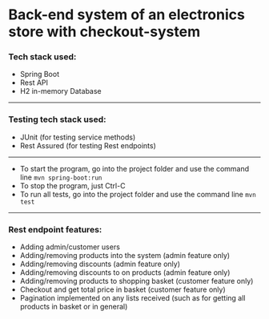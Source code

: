 # Back-end system of an electronics store with checkout-system
### Tech stack used:
- Spring Boot
- Rest API
- H2 in-memory Database
---
### Testing tech stack used:
- JUnit (for testing service methods)
- Rest Assured (for testing Rest endpoints)
---
- To start the program, go into the project folder and use the command line `mvn spring-boot:run`
- To stop the program, just Ctrl-C
- To run all tests, go into the project folder and use the command line `mvn test`
---
### Rest endpoint features:
- Adding admin/customer users
- Adding/removing products into the system (admin feature only)
- Adding/removing discounts (admin feature only)
- Adding/removing discounts to on products (admin feature only)
- Adding/removing products to shopping basket (customer feature only)
- Checkout and get total price in basket (customer feature only)
- Pagination implemented on any lists received (such as for getting all products in basket or in general)
